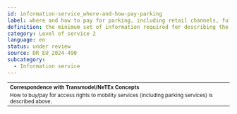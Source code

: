 ```yaml
---
id: information-service_where-and-how-pay-parking
label: where and how to pay for parking, including retail channels, fulfilment methods, payment methods
definition: the minimum set of information required for describing the way to pay for parking, including the location as well as the supported payment and fulfilment methods.
category: Level of service 2
language: en
status: under review
source: DR_EU_2024-490
subcategory:
  - Information service
---
```


<table style="font-size: smaller; width: 100%;">
    <tr>
        <th colspan="2" style="text-align: left;">Correspondence with Transmodel/NeTEx Concepts</th>
    </tr>
    <tr>
        <td colspan="2" style="text-align: left;">How to buy/pay for access rights to mobility services (including parking services) is described above.</td>
    </tr>
</table>


